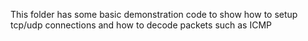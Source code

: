 This folder has some basic demonstration code to show how to setup tcp/udp connections and how to decode packets such as ICMP